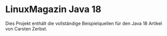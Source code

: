 # LinuxMagazin Java 18
Dies Projekt enthält die vollständige Beispielquellen für den Java 18 Artikel von Carsten Zerbst.

